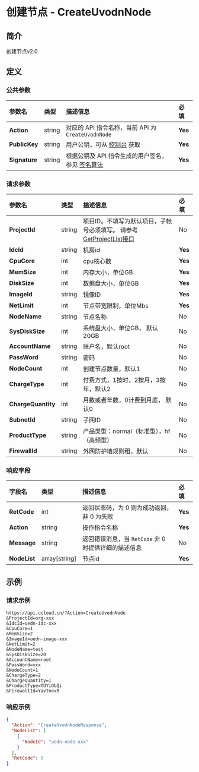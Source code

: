 # 创建节点 - CreateUvodnNode

## 简介

创建节点v2.0








## 定义

### 公共参数

| 参数名 | 类型 | 描述信息 | 必填 |
|:---|:---|:---|:---|
| **Action**     | string  | 对应的 API 指令名称，当前 API 为 `CreateUvodnNode`                        | **Yes** |
| **PublicKey**  | string  | 用户公钥，可从 [控制台](https://console.ucloud.cn/uapi/apikey) 获取                                             | **Yes** |
| **Signature**  | string  | 根据公钥及 API 指令生成的用户签名，参见 [签名算法](api/summary/signature.md)  | **Yes** |

### 请求参数

| 参数名 | 类型 | 描述信息 | 必填 |
|:---|:---|:---|:---|
| **ProjectId** | string | 项目ID。不填写为默认项目，子帐号必须填写。 请参考[GetProjectList接口](api/summary/get_project_list) |No|
| **IdcId** | string | 机房id |**Yes**|
| **CpuCore** | int | cpu核心数 |**Yes**|
| **MemSize** | int | 内存大小，单位GB |**Yes**|
| **DiskSize** | int | 数据盘大小，单位GB |**Yes**|
| **ImageId** | string | 镜像ID |**Yes**|
| **NetLimit** | int | 节点带宽限制，单位Mbs |**Yes**|
| **NodeName** | string | 节点名称 |No|
| **SysDiskSize** | int | 系统盘大小，单位GB， 默认20GB |No|
| **AccountName** | string | 账户名，默认root |No|
| **PassWord** | string | 密码 |No|
| **NodeCount** | int | 创建节点数量，默认1 |No|
| **ChargeType** | int | 付费方式，1按时，2按月，3按年，默认2 |No|
| **ChargeQuantity** | int | 月数或者年数，0计费到月底， 默认0 |No|
| **SubnetId** | string | 子网ID |No|
| **ProductType** | string | 产品类型：normal（标准型），hf（高频型） |No|
| **FirewallId** | string | 外网防护墙规则租，默认 |No|

### 响应字段

| 字段名 | 类型 | 描述信息 | 必填 |
|:---|:---|:---|:---|
| **RetCode** | int | 返回状态码，为 0 则为成功返回，非 0 为失败 |**Yes**|
| **Action** | string | 操作指令名称 |**Yes**|
| **Message** | string | 返回错误消息，当 `RetCode` 非 0 时提供详细的描述信息 |No|
| **NodeList** | array[string] | 节点id |**Yes**|




## 示例

### 请求示例
    
```
https://api.ucloud.cn/?Action=CreateUvodnNode
&ProjectId=org-xxx
&IdcId=uedn-idc-xxx
&CpuCore=1
&MemSize=2
&ImageId=uedn-image-xxx
&NetLimit=2
&NodeName=test
&SysDiskSize=20
&AccountName=root
&PassWord=xxx
&NodeCount=1
&ChargeType=2
&ChargeQuantity=1
&ProductType=TUYiObQi
&FirewallId=YavTnexR
```

### 响应示例
    
```json
{
  "Action": "CreateUvodnNodeResponse",
  "NodeList": [
    {
      "NodeId": "uedn-node-xxx"
    }
  ],
  "RetCode": 0
}
```





